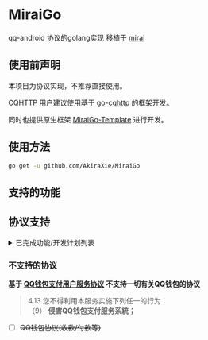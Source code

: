 # MiraiGo
qq-android 协议的golang实现 移植于 [mirai](https://github.com/mamoe/mirai)

## 使用前声明
本项目为协议实现，不推荐直接使用。

CQHTTP 用户建议使用基于 [go-cqhttp](https://github.com/Mrs4s/go-cqhttp) 的框架开发。

同时也提供原生框架 [MiraiGo-Template](https://github.com/Logiase/MiraiGo-Template) 进行开发。

## 使用方法

```bash
go get -u github.com/AkiraXie/MiraiGo
```

## 支持的功能

## 协议支持

<details>
  <summary>已完成功能/开发计划列表</summary>

**登录**
- [x] 账号密码登录
- [x] 二维码登录
- [x] 验证码提交
- [x] 设备锁验证
- [x] 错误信息解析

**消息类型**
- [x] 文本
- [x] 图片
- [x] 语音
- [x] 表情
- [x] At
- [x] 回复
- [x] 长消息(仅群聊/私聊)
- [x] 链接分享
- [x] 小程序(暂只支持RAW)
- [x] 短视频
- [x] 合并转发
- [x] 群文件(上传与接收信息)

**事件**
- [x] 好友消息
- [x] 群消息
- [x] 临时会话消息
- [x] 登录号加群
- [x] 登录号退群(包含T出)
- [x] 新成员进群/退群
- [x] 群/好友消息撤回
- [x] 群禁言
- [x] 群成员权限变更
- [x] 收到邀请进群通知
- [x] 收到其他用户进群请求
- [x] 新好友
- [x] 新好友请求
- [x] 客户端离线
- [x] 群提示 (戳一戳/运气王等)

**主动操作**

_为防止滥用，不支持主动邀请新成员进群_

- [x] 发送群消息
- [x] 发送好友消息
- [x] 发送临时会话消息
- [x] 获取/刷新群列表
- [x] 获取/刷新群成员列表
- [x] 获取/刷新好友列表
- [x] 获取群荣誉 (龙王/群聊火焰等)
- [x] 处理加群请求
- [x] 处理被邀请加群请求
- [x] 处理好友请求
- [x] 撤回群消息
- [x] 群公告设置
- [x] 获取群文件下载链接
- [x] 群设置 (全体禁言/群名)
- [x] 修改群成员Card
- [x] 修改群成员头衔
- [ ] ~~群成员邀请~~
- [x] 群成员禁言/解除禁言
- [x] T出群成员
- [x] 戳一戳群友
- [x] 获取陌生人信息

</details>

### 不支持的协议
**基于 [QQ钱包支付用户服务协议](https://www.tenpay.com/v2/html5/basic/public/agreement/protocol_mqq_pay.shtml) 不支持一切有关QQ钱包的协议**

>4.13 您不得利用本服务实施下列任一的行为：
>\
>     （9） **侵害QQ钱包支付服务系統；**

- [ ] ~~QQ钱包协议(收款/付款等)~~

